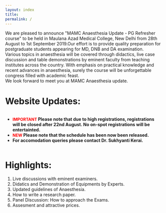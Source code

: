 ```yaml
---
layout: index
title: 
permalink: /
---
```



We are pleased to announce "MAMC Anaesthesia Update - PG Refresher course" to be held in Maulana Azad Medical College, New Delhi from 28th August to 1st September 2019.Our effort is to provide quality preparation for postgraduate students appearing for MD, DNB and DA examination.  
Various topics in anaesthesia will be covered through didactics, live case discussion and table demonstrations by eminent faculty from teaching institutes across the country. With emphasis on practical knowledge and recent advances in anaesthesia, surely the course will be unforgettable congress filled with academic feast.  
We look forward to meet you at MAMC Anaesthesia update.

# Website Updates:
<div style="overflow-y: scroll;">
<ul>
	<li><strong><font color="red" size="2">IMPORTANT </font>Please note that due to high registrations, registrations will be closed after 22nd August. No on-spot registrations will be entertainted.</strong></li>
    <li><strong><font color="red" size="2">NEW </font>Please note that the schedule has been now been released.</strong></li>
    <li><strong>For accomodation queries please contact Dr. Sukhyanti Kerai.</strong></li>
</ul>
</div>

# Highlights:
1. Live discussions with eminent examiners.
2. Didatics and Demonstration of Equipments by Experts.
3. Updated guidelines of Anaesthesia.
4. How to write a research paper.
5. Panel Discussion: How to approach the Exams.
6. Assesment and attractive prices.




